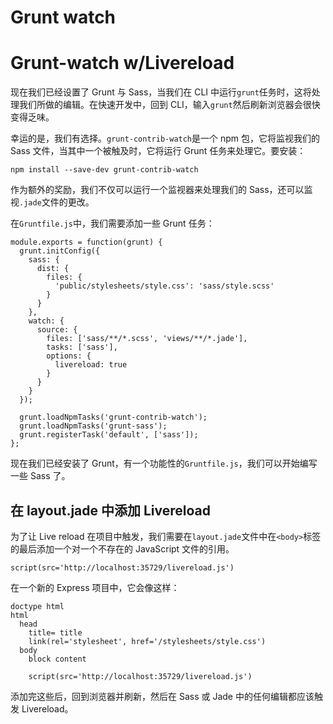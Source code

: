 # Grunt watch

# Grunt-watch w/Livereload

现在我们已经设置了 Grunt 与 Sass，当我们在 CLI 中运行`grunt`任务时，这将处理我们所做的编辑。在快速开发中，回到 CLI，输入`grunt`然后刷新浏览器会很快变得乏味。

幸运的是，我们有选择。`grunt-contrib-watch`是一个 npm 包，它将监视我们的 Sass 文件，当其中一个被触及时，它将运行 Grunt 任务来处理它。要安装：

```
npm install --save-dev grunt-contrib-watch 
```

作为额外的奖励，我们不仅可以运行一个监视器来处理我们的 Sass，还可以监视`.jade`文件的更改。

在`Gruntfile.js`中，我们需要添加一些 Grunt 任务：

```
module.exports = function(grunt) {
  grunt.initConfig({
    sass: {
      dist: {
        files: {
          'public/stylesheets/style.css': 'sass/style.scss'
        }
      }
    },
    watch: {
      source: {
        files: ['sass/**/*.scss', 'views/**/*.jade'],
        tasks: ['sass'],
        options: {
          livereload: true
        }
      }
    }
  });

  grunt.loadNpmTasks('grunt-contrib-watch');
  grunt.loadNpmTasks('grunt-sass');
  grunt.registerTask('default', ['sass']);
}; 
```

现在我们已经安装了 Grunt，有一个功能性的`Gruntfile.js`，我们可以开始编写一些 Sass 了。

## 在 layout.jade 中添加 Livereload

为了让 Live reload 在项目中触发，我们需要在`layout.jade`文件中在`<body>`标签的最后添加一个对一个不存在的 JavaScript 文件的引用。

```
script(src='http://localhost:35729/livereload.js') 
```

在一个新的 Express 项目中，它会像这样：

```
doctype html
html
  head
    title= title
    link(rel='stylesheet', href='/stylesheets/style.css')
  body
    block content

    script(src='http://localhost:35729/livereload.js') 
```

添加完这些后，回到浏览器并刷新，然后在 Sass 或 Jade 中的任何编辑都应该触发 Livereload。
